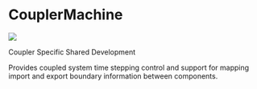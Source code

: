 # CouplerMachine

<!-- Links and shortcuts -->
[dev-img]: https://img.shields.io/badge/docs-dev-blue.svg
[dev-url]: https://CliMA.github.io/CouplerMachine/dev/

[![][dev-img]][dev-url]

Coupler Specific Shared Development

Provides coupled system time stepping control and support for mapping import and export
boundary information between components.

